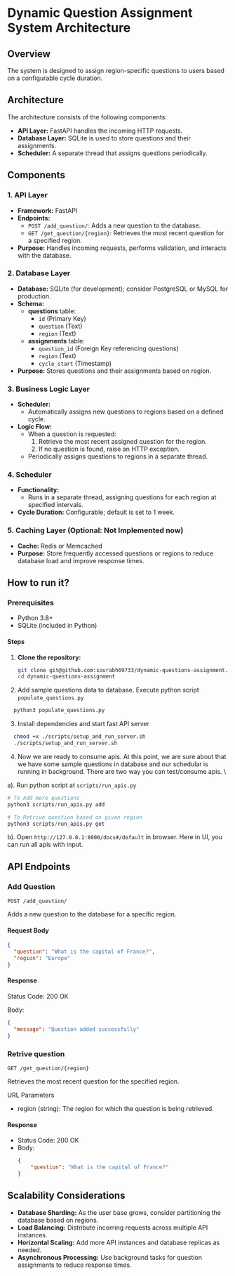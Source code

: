 # Dynamic Question Assignment System Architecture

## Overview

The system is designed to assign region-specific questions to users based on a configurable cycle duration.

## Architecture

The architecture consists of the following components:

- **API Layer:** FastAPI handles the incoming HTTP requests.
- **Database Layer:** SQLite is used to store questions and their assignments.
- **Scheduler:** A separate thread that assigns questions periodically.

## Components

### 1. **API Layer**
   - **Framework:** FastAPI
   - **Endpoints:**
     - `POST /add_question/`: Adds a new question to the database.
     - `GET /get_question/{region}`: Retrieves the most recent question for a specified region.
   - **Purpose:** Handles incoming requests, performs validation, and interacts with the database.

### 2. **Database Layer**
   - **Database:** SQLite (for development); consider PostgreSQL or MySQL for production.
   - **Schema:**
     - **questions** table:
       - `id` (Primary Key)
       - `question` (Text)
       - `region` (Text)
     - **assignments** table:
       - `question_id` (Foreign Key referencing questions)
       - `region` (Text)
       - `cycle_start` (Timestamp)
   - **Purpose:** Stores questions and their assignments based on region.

### 3. **Business Logic Layer**
   - **Scheduler:**
     - Automatically assigns new questions to regions based on a defined cycle.
   - **Logic Flow:**
     - When a question is requested:
       1. Retrieve the most recent assigned question for the region.
       2. If no question is found, raise an HTTP exception.
     - Periodically assigns questions to regions in a separate thread.

### 4. **Scheduler**
   - **Functionality:**
     - Runs in a separate thread, assigning questions for each region at specified intervals.
   - **Cycle Duration:** Configurable; default is set to 1 week.

### 5. **Caching Layer (Optional: Not Implemented now)**
   - **Cache:** Redis or Memcached
   - **Purpose:** Store frequently accessed questions or regions to reduce database load and improve response times.

## How to run it?

### Prerequisites

- Python 3.8+
- SQLite (included in Python)

#### Steps
1. **Clone the repository:**
   ```bash
   git clone git@github.com:sourabh69733/dynamic-questions-assignment.git
   cd dynamic-questions-assignment
   ```
2. Add sample questions data to database. Execute python script `populate_questions.py`
```python
  python3 populate_questions.py
```
3. Install dependencies and start fast API server
```bash
  chmod +x ./scripts/setup_and_run_server.sh
  ./scripts/setup_and_run_server.sh
```
4. Now we are ready to consume apis. At this point, we are sure about that we have some sample questions in database and our schedular is running in background.
There are two way you can test/consume apis.
\

a). Run python script at `scripts/run_apis.py`
```python
# To Add more questions
python3 scripts/run_apis.py add

# To Retrive question based on given region
python3 scripts/run_apis.py get
```
b). Open `http://127.0.0.1:8000/docs#/default` in browser.
Here in UI, you can run all apis with input. 

## API Endpoints

### Add Question

`POST /add_question/`

Adds a new question to the database for a specific region.

#### Request Body

```json
{
  "question": "What is the capital of France?",
  "region": "Europe"
}
```
#### Response
Status Code: 200 OK

Body:
```json
{
  "message": "Question added successfully"
}
```

### Retrive question
`GET /get_question/{region}`

Retrieves the most recent question for the specified region.

URL Parameters
- region (string): The region for which the question is being retrieved.

#### Response
- Status Code: 200 OK
- Body:
    ```json
    {
        "question": "What is the capital of France?"
    }

    ```

## Scalability Considerations

- **Database Sharding:** As the user base grows, consider partitioning the database based on regions.
- **Load Balancing:** Distribute incoming requests across multiple API instances.
- **Horizontal Scaling:** Add more API instances and database replicas as needed.
- **Asynchronous Processing:** Use background tasks for question assignments to reduce response times.

